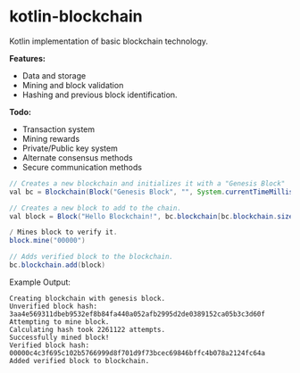 # kotlin-blockchain

Kotlin implementation of basic blockchain technology.

**Features:**
- Data and storage
- Mining and block validation
- Hashing and previous block identification.

**Todo:**

- Transaction system 
- Mining rewards
- Private/Public key system
- Alternate consensus methods
- Secure communication methods


```java
// Creates a new blockchain and initializes it with a "Genesis Block"
val bc = Blockchain(Block("Genesis Block", "", System.currentTimeMillis()))

// Creates a new block to add to the chain.
val block = Block("Hello Blockchain!", bc.blockchain[bc.blockchain.size -1].hash, System.currentTimeMillis())

/ Mines block to verify it.
block.mine("00000")

// Adds verified block to the blockchain.
bc.blockchain.add(block)
```

Example Output:
```
Creating blockchain with genesis block.
Unverified block hash: 3aa4e569311dbeb9532ef8b84fa440a052afb2995d2de0389152ca05b3c3d60f
Attempting to mine block.
Calculating hash took 2261122 attempts.
Successfully mined block!
Verified block hash: 00000c4c3f695c102b5766999d8f701d9f73bcec69846bffc4b078a2124fc64a
Added verified block to blockchain.
```
